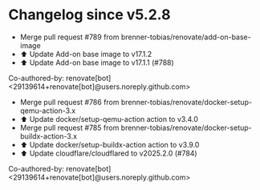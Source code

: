 # Changelog since v5.2.8
- Merge pull request #789 from brenner-tobias/renovate/add-on-base-image 
- ⬆️ Update Add-on base image to v17.1.2 
- ⬆️ Update Add-on base image to v17.1.1 (#788)

Co-authored-by: renovate[bot] <29139614+renovate[bot]@users.noreply.github.com> 
- Merge pull request #786 from brenner-tobias/renovate/docker-setup-qemu-action-3.x 
- ⬆️ Update docker/setup-qemu-action action to v3.4.0 
- Merge pull request #785 from brenner-tobias/renovate/docker-setup-buildx-action-3.x 
- ⬆️ Update docker/setup-buildx-action action to v3.9.0 
- ⬆️ Update cloudflare/cloudflared to v2025.2.0 (#784)

Co-authored-by: renovate[bot] <29139614+renovate[bot]@users.noreply.github.com> 
